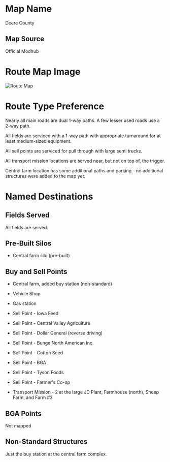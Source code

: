 # Map Name

Deere County

## Map Source

Official Modhub

# Route Map Image

![Route Map](Map.png)

# Route Type Preference

Nearly all main roads are dual 1-way paths.  A few lesser used roads use a 2-way path. 

All fields are serviced with a 1-way path with appropriate turnaround for at least medium-sized equipment.

All sell points are serviced for pull through with large semi trucks.

All transport mission locations are served near, but not on top of, the trigger.

Central farm location has some additional paths and parking - no additional structures were added to the map yet.

# Named Destinations

## Fields Served

All fields are served.

## Pre-Built Silos

 * Central farm silo (pre-built)

## Buy and Sell Points

 * Central farm, added buy station (non-standard)
 * Vehicle Shop
 * Gas station

 * Sell Point - Iowa Feed
 * Sell Point - Central Valley Agriculture
 * Sell Point - Dollar General (reverse driving)
 * Sell Point - Bunge North American Inc.
 * Sell Point - Cotton Seed
 * Sell Point - BGA
 * Sell Point - Tyson Foods
 * Sell Point - Farmer's Co-op

 * Transport Mission - 2 at the large JD Plant, Farmhouse (north), Sheep Farm, and Farm #3


## BGA Points

 Not mapped
 
## Non-Standard Structures
 
 Just the buy station at the central farm complex.

